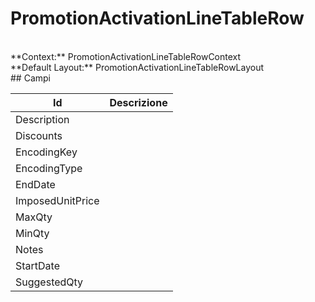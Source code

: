 
# PromotionActivationLineTableRow

<br/>
**Context:** PromotionActivationLineTableRowContext
<br/>
**Default Layout:** PromotionActivationLineTableRowLayout



<br/>
## Campi

| Id | Descrizione | 
| --- | --- | 
| Description |  | 
| Discounts |  | 
| EncodingKey |  | 
| EncodingType |  | 
| EndDate |  | 
| ImposedUnitPrice |  | 
| MaxQty |  | 
| MinQty |  | 
| Notes |  | 
| StartDate |  | 
| SuggestedQty |  | 

